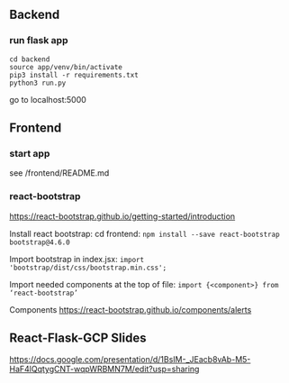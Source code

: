 ## Backend
### run flask app 
```
cd backend
source app/venv/bin/activate
pip3 install -r requirements.txt
python3 run.py
```
go to localhost:5000
## Frontend
### start app
see /frontend/README.md
### react-bootstrap
https://react-bootstrap.github.io/getting-started/introduction

Install react bootstrap: cd frontend: `npm install --save react-bootstrap bootstrap@4.6.0`

Import bootstrap in index.jsx: `import 'bootstrap/dist/css/bootstrap.min.css';`

Import needed components at the top of file: `import {<component>} from ‘react-bootstrap’` 

Components
https://react-bootstrap.github.io/components/alerts


## React-Flask-GCP Slides
https://docs.google.com/presentation/d/1BsIM-_JEacb8vAb-M5-HaF4lQqtygCNT-wqpWRBMN7M/edit?usp=sharing
